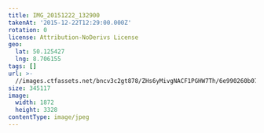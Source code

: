 ```yaml
---
title: IMG_20151222_132900
takenAt: '2015-12-22T12:29:00.000Z'
rotation: 0
license: Attribution-NoDerivs License
geo:
  lat: 50.125427
  lng: 8.706155
tags: []
url: >-
  //images.ctfassets.net/bncv3c2gt878/ZHs6yMivgNACF1PGHW7Th/6e990260b07b60e8001019479271c3d2/img_20151222_132900_23279739033_o
size: 345117
image:
  width: 1872
  height: 3328
contentType: image/jpeg
---
```


                               